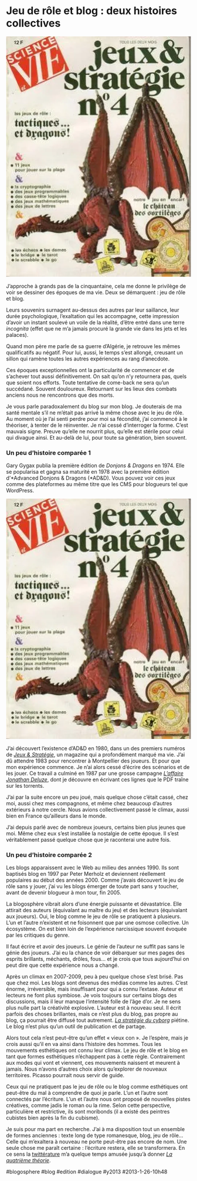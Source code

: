 # Jeu de rôle et blog&nbsp;: deux histoires collectives

![](_i/jets.webp)

J’approche à grands pas de la cinquantaine, cela me donne le privilège de voir se dessiner des époques de ma vie. Deux se démarquent : jeu de rôle et blog.

Leurs souvenirs surnagent au-dessus des autres par leur saillance, leur durée psychologique, l’exaltation qui les accompagne, cette impression d’avoir un instant soulevé un voile de la réalité, d’être entré dans une terre *incognita* (effet que ne m’a jamais procuré la grande vie dans les jets et les palaces).

Quand mon père me parle de sa guerre d’Algérie, je retrouve les mêmes qualificatifs au négatif. Pour lui, aussi, le temps s’est allongé, creusant un sillon qui ramène toutes les autres expériences au rang d’anecdote.

Ces époques exceptionnelles ont la particularité de commencer et de s’achever tout aussi définitivement. On sait qu’on n’y retournera pas, quels que soient nos efforts. Toute tentative de come-back ne sera qu’un succédané. Souvent douloureux. Retournant sur les lieux des combats anciens nous ne rencontrons que des morts.

Je vous parle paradoxalement du blog sur mon blog. Je douterais de ma santé mentale s’il ne m’était pas arrivé la même chose avec le jeu de rôle. Au moment où je l’ai senti perdre pour moi sa fécondité, j’ai commencé à le théoriser, à tenter de le réinventer. Je n’ai cessé d’interroger la forme. C’est mauvais signe. Preuve qu’elle ne nourrit plus, qu’elle est stérile pour celui qui divague ainsi. Et au-delà de lui, pour toute sa génération, bien souvent.

### Un peu d’histoire comparée 1

Gary Gygax publia la première édition de *Donjons & Dragons* en 1974. Elle se popularisa et gagna sa maturité en 1978 avec la première édition d’*Advanced Donjons & Dragons (*AD&D). Vous pouvez voir ces jeux comme des plateformes au même titre que les CMS pour blogueurs tel que WordPress.

![Jeux et stratégie 4, 1980](_i/jets.webp)

J’ai découvert l’existence d’AD&D en 1980, dans un des premiers numéros de [*Jeux & Stratégie*](http://fr.wikipedia.org/wiki/Jeux_et_Strat%C3%A9gie), un magazine qui a profondément marqué ma vie. J’ai dû attendre 1983 pour rencontrer à Montpellier des joueurs. Et pour que mon expérience commence. Je n’ai alors cessé d’écrire des scénarios et de les jouer. Ce travail a culminé en 1987 par une grosse campagne [*L’affaire Jonathan Deluze*](http://www.tentacules.net/index.php?id=1165), dont je découvre en écrivant ces lignes que le PDF traîne sur les torrents.

J’ai par la suite encore un peu joué, mais quelque chose c’était cassé, chez moi, aussi chez mes compagnons, et même chez beaucoup d’autres extérieurs à notre cercle. Nous avions collectivement passé le climax, aussi bien en France qu’ailleurs dans le monde.

J’ai depuis parlé avec de nombreux joueurs, certains bien plus jeunes que moi. Même chez eux s’est installée la nostalgie de cette époque. Il s’est véritablement passé quelque chose que je raconterai une autre fois.

### Un peu d’histoire comparée 2

Les blogs apparaissent avec le Web au milieu des années 1990. Ils sont baptisés blog en 1997 par Peter Merholz et deviennent réellement populaires au début des années 2000. Comme j’avais découvert le jeu de rôle sans y jouer, j’ai vu les blogs émerger de toute part sans y toucher, avant de devenir blogueur à mon tour, fin 2005.

La blogosphère vibrait alors d’une énergie puissante et dévastatrice. Elle attirait des auteurs (équivalant au maître du jeu) et des lecteurs (équivalant aux joueurs). Oui, le blog comme le jeu de rôle se pratiquent à plusieurs. L’un et l’autre n’existent et ne foisonnent que par une osmose collective. Un écosystème. On est bien loin de l’expérience narcissique souvent évoquée par les critiques du genre.

Il faut écrire et avoir des joueurs. Le génie de l’auteur ne suffit pas sans le génie des joueurs. J’ai eu la chance de voir débarquer sur mes pages des esprits brillants, méchants, drôles, fous… et je crois que tous aujourd’hui on peut dire que cette expérience nous a changé.

Après un climax en 2007-2009, peu à peu quelque chose s’est brisé. Pas que chez moi. Les blogs sont devenus des médias comme les autres. C’est énorme, irréversible, mais insuffisant pour qui a connu l’extase. Auteur et lecteurs ne font plus symbiose. Je vois toujours sur certains blogs des discussions, mais il leur manque l’intensité folle de l’âge d’or. Je ne sens plus nulle part la créativité explosive. L’auteur est à nouveau seul. Il écrit parfois des choses brillantes, mais ce n’est plus du blog, pas propre au blog, ça pourrait être diffusé tout autrement. *[La stratégie du cyborg](../../page/la-strategie-du-cyborg)* piétine. Le blog n’est plus qu’un outil de publication et de partage.

Alors tout cela n’est peut-être qu’un effet « vieux con ». Je l’espère, mais je crois aussi qu’il en va ainsi dans l’histoire des hommes. Tous les mouvements esthétiques ont connu leur climax. Le jeu de rôle et le blog en tant que formes esthétiques n’échappent pas à cette règle. Contrairement aux modes qui vont et viennent, ces mouvements naissent et meurent à jamais. Nous n’avons d’autres choix alors qu’explorer de nouveaux territoires. Picasso pourrait nous servir de guide.

Ceux qui ne pratiquent pas le jeu de rôle ou le blog comme esthétiques ont peut-être du mal à comprendre de quoi je parle. L’un et l’autre sont connectés par l’écriture. L’un et l’autre nous ont proposé de nouvelles pistes créatives, comme jadis le roman ou la rime. Selon cette perspective, particulière et restrictive, ils sont moribonds (il a existé des peintres cubistes bien après la fin du cubisme).

Je suis pour ma part en recherche. J’ai à ma disposition tout un ensemble de formes anciennes : texte long de type romanesque, blog, jeu de rôle… Celle qui m’exaltera à nouveau ne porte peut-être pas encore de nom. Une seule chose me paraît certaine : l’écriture restera, elle se transformera. En ce sens la [twittérature](../../page/la-quatrieme-theorie/la-quatrieme-theorie-liens) m’a quelque temps amusée jusqu’à donner *[La quatrième théorie](../../page/la-quatrieme-theorie)*.

#blogosphere #blog #edition #dialogue #y2013 #2013-1-26-10h48
